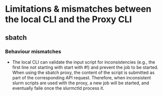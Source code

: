 # Limitations & mismatches between the local CLI and the Proxy CLI


## sbatch

### Behaviour mismatches

- The local CLI can validate the input script for inconsistencies (e.g., the first line not starting with start with #!) and prevent the job to be started. When using the sbatch proxy, the content of the script is submitted as part of the corresponding API request. Therefore, when inconsistent slurm scripts are used with the proxy, a new job will be started, and eventually faile once the slurmctld process it.


